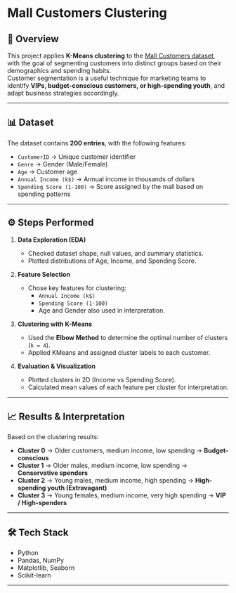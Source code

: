 # Mall Customers Clustering

## 📌 Overview
This project applies **K-Means clustering** to the [Mall Customers dataset](https://www.kaggle.com/datasets/shwetabh123/mall-customers), with the goal of segmenting customers into distinct groups based on their demographics and spending habits.  
Customer segmentation is a useful technique for marketing teams to identify **VIPs, budget-conscious customers, or high-spending youth**, and adapt business strategies accordingly.

---

## 📊 Dataset
The dataset contains **200 entries**, with the following features:

- `CustomerID` → Unique customer identifier  
- `Genre` → Gender (Male/Female)  
- `Age` → Customer age  
- `Annual Income (k$)` → Annual income in thousands of dollars  
- `Spending Score (1-100)` → Score assigned by the mall based on spending patterns  

---

## ⚙️ Steps Performed
1. **Data Exploration (EDA)**  
   - Checked dataset shape, null values, and summary statistics.  
   - Plotted distributions of Age, Income, and Spending Score.  

2. **Feature Selection**  
   - Chose key features for clustering:  
     - `Annual Income (k$)`  
     - `Spending Score (1-100)`  
     - Age and Gender also used in interpretation.  

3. **Clustering with K-Means**  
   - Used the **Elbow Method** to determine the optimal number of clusters (`k = 4`).  
   - Applied KMeans and assigned cluster labels to each customer.  

4. **Evaluation & Visualization**  
   - Plotted clusters in 2D (Income vs Spending Score).  
   - Calculated mean values of each feature per cluster for interpretation.  

---

## 📈 Results & Interpretation
Based on the clustering results:

- **Cluster 0** → Older customers, medium income, low spending → **Budget-conscious**  
- **Cluster 1** → Older males, medium income, low spending → **Conservative spenders**  
- **Cluster 2** → Young males, medium income, high spending → **High-spending youth (Extravagant)**  
- **Cluster 3** → Young females, medium income, very high spending → **VIP / High-spenders**  

---

## 🛠️ Tech Stack
- Python  
- Pandas, NumPy  
- Matplotlib, Seaborn  
- Scikit-learn  

---
